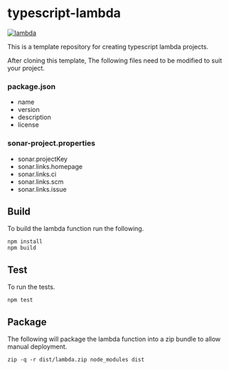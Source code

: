 # typescript-lambda

[![lambda](https://github.com/previewme/lambda-typescript/actions/workflows/lambda.yml/badge.svg)](https://github.com/previewme/lambda-typescript/actions/workflows/lambda.yml)

This is a template repository for creating typescript lambda projects.

After cloning this template, The following files need to be modified to suit your project.

### package.json

* name
* version
* description
* license

### sonar-project.properties

* sonar.projectKey
* sonar.links.homepage
* sonar.links.ci
* sonar.links.scm
* sonar.links.issue

## Build

To build the lambda function run the following.

```
npm install
npm build
```

## Test

To run the tests.

```
npm test
```

## Package

The following will package the lambda function into a zip bundle to allow manual deployment.

```
zip -q -r dist/lambda.zip node_modules dist
```

